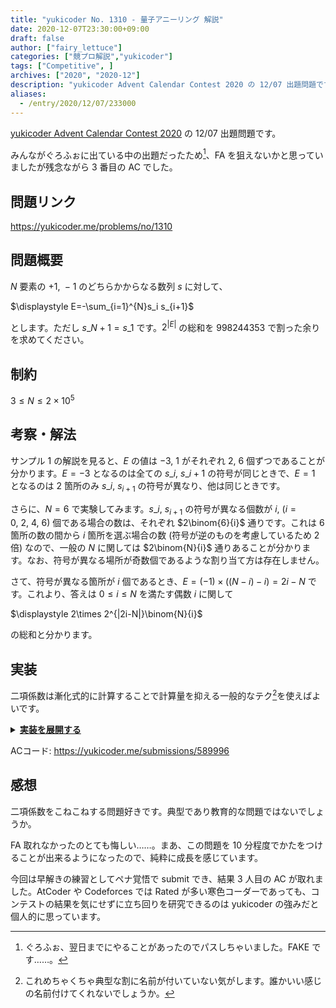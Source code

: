 ```yaml
---
title: "yukicoder No. 1310 - 量子アニーリング 解説"
date: 2020-12-07T23:30:00+09:00
draft: false
author: ["fairy_lettuce"]
categories: ["競プロ解説","yukicoder"]
tags: ["Competitive", ]
archives: ["2020", "2020-12"]
description: "yukicoder Advent Calendar Contest 2020 の 12/07 出題問題です。 みんながぐろふぉに出ている中の出題だったため[^1]、FA を狙えないかと思っていましたが残念ながら 3 番目の AC でした。 問題リンク https://yukico…"
aliases:
  - /entry/2020/12/07/233000
---
```


[yukicoder Advent Calendar Contest 2020](https://yukicoder.me/contests/300) の 12/07 出題問題です。  

みんながぐろふぉに出ている中の出題だったため[^1]、FA を狙えないかと思っていましたが残念ながら 3 番目の AC でした。

## 問題リンク

https://yukicoder.me/problems/no/1310

## 問題概要

$N$ 要素の $+1,\ -1$ のどちらかからなる数列 $s$ に対して、

<div>$\displaystyle E=-\sum_{i=1}^{N}s_i s_{i+1}$</div>

とします。ただし $s\_{N+1}=s\_{1}$ です。$2^{|E|}$ の総和を $998244353$ で割った余りを求めてください。

## 制約

$3\le N\le 2\times 10^{5}$

<!--more-->

## 考察・解法

サンプル 1 の解説を見ると、$E$ の値は $-3,\ 1$ がそれぞれ $2,\ 6$ 個ずつであることが分かります。$E=-3$ となるのは全ての $s\_{i},\ s\_{i+1}$ の符号が同じときで、$E=1$ となるのは $2$ 箇所のみ $s\_{i},\ s_{i+1}$ の符号が異なり、他は同じときです。  

さらに、$N=6$ で実験してみます。$s\_{i},\ s_{i+1}$ の符号が異なる個数が $i,\ (i=0,\ 2,\ 4,\ 6)$ 個である場合の数は、それぞれ $2\binom{6}{i}$ 通りです。これは $6$ 箇所の数の間から $i$ 箇所を選ぶ場合の数 (符号が逆のものを考慮しているため $2$ 倍) なので、一般の $N$ に関しては $2\binom{N}{i}$ 通りあることが分かります。なお、符号が異なる場所が奇数個であるような割り当て方は存在しません。  

さて、符号が異なる箇所が $i$ 個であるとき、$E=(-1)\times ((N-i)-i)=2i-N$ です。これより、答えは $0\le i\le N$ を満たす偶数 $i$ に関して  

<div>$\displaystyle 2\times 2^{|2i-N|}\binom{N}{i}$</div>

の総和と分かります。  

## 実装

二項係数は漸化式的に計算することで計算量を抑える一般的なテク[^2]を使えばよいです。

<details><summary><u><b>実装を展開する</b></u></summary>

```cs
		public void Solve()
		{
			var n = cin.ReadInt();
			ModInt ans = 0;
			ModInt binom = 1;
			for (int i = 0; i <= n / 2; i++)
			{
				ans += 2 * ModInt.Pow(2, Abs(n - 4 * i)) * binom;
				binom *= n - 2 * i;
				binom *= n - 2 * i - 1;
				binom /= 2 * i + 2;
				binom /= 2 * i + 1;
			}
			Console.WriteLine(ans);
		}
```

</details>

ACコード: https://yukicoder.me/submissions/589996  

## 感想

二項係数をこねこねする問題好きです。典型であり教育的な問題ではないでしょうか。  

FA 取れなかったのとても悔しい……。まあ、この問題を 10 分程度でかたをつけることが出来るようになったので、純粋に成長を感じています。  

今回は早解きの練習としてペナ覚悟で submit でき、結果 3 人目の AC が取れました。AtCoder や Codeforces では Rated が多い寒色コーダーであっても、コンテストの結果を気にせずに立ち回りを研究できるのは yukicoder の強みだと個人的に思っています。  


[^1]: ぐろふぉ、翌日までにやることがあったのでパスしちゃいました。FAKE です……。
[^2]: これめちゃくちゃ典型な割に名前が付いていない気がします。誰かいい感じの名前付けてくれないでしょうか。